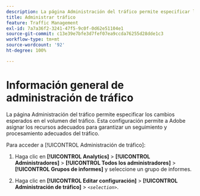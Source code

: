 ```yaml
---
description: La página Administración del tráfico permite especificar los cambios esperados en el volumen del tráfico. Esta configuración permite a Adobe asignar los recursos adecuados para garantizar un seguimiento y procesamiento adecuados del tráfico.
title: Administrar tráfico
feature: Traffic Management
exl-id: 7a7a36f2-3241-47f5-9c0f-0d62e51104e1
source-git-commit: c13e39e7bfe3d7fef07ea9ccda76255d28dde1c3
workflow-type: tm+mt
source-wordcount: '92'
ht-degree: 100%

---
```


# Información general de administración de tráfico

La página Administración del tráfico permite especificar los cambios esperados en el volumen del tráfico. Esta configuración permite a Adobe asignar los recursos adecuados para garantizar un seguimiento y procesamiento adecuados del tráfico.

Para acceder a [!UICONTROL Administración de tráfico]:

1. Haga clic en **[!UICONTROL Analytics]** > **[!UICONTROL Administradores]** > **[!UICONTROL Todos los administradores]** > **[!UICONTROL Grupos de informes]** y seleccione un grupo de informes.

1. Haga clic en **[!UICONTROL Editar configuración]** > **[!UICONTROL Administración de tráfico]** > *`<selection>`*.
